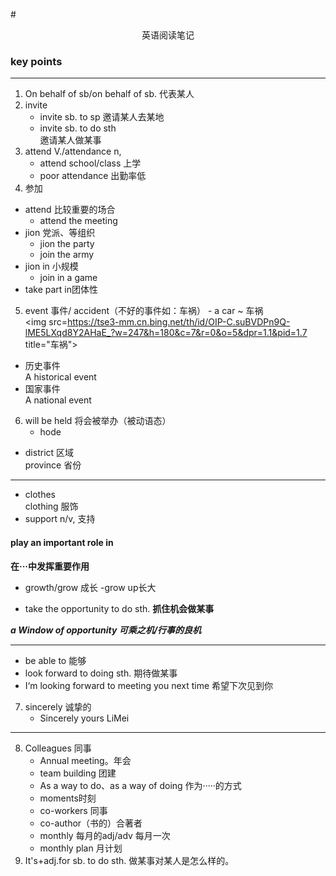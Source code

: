 #<center> 英语阅读笔记</center>
<h3> key points </h3>

***
 1. On behalf of sb/on behalf of sb.  代表某人
2. invite
      - invite sb. to sp
      邀请某人去某地
    + invite sb. to do sth    
     邀请某人做某事
3. attend V./attendance n,
    - attend school/class 上学
    -  poor attendance  出勤率低
4. 参加   
- attend   比较重要的场合
    - attend the meeting
- jion 党派、等组织
    - jion the party
    - join the army
- jion in 小规模
  - join in a game
 - take part in团体性
 5. event 事件/ accident（不好的事件如：车祸）
        -  a car ~ 车祸       
<img src=https://tse3-mm.cn.bing.net/th/id/OIP-C.suBVDPn9Q-lME5LXqd8Y2AHaE_?w=247&h=180&c=7&r=0&o=5&dpr=1.1&pid=1.7 title="车祸">
-  历史事件    
A historical event
- 国家事件   
A national event

6. will be held    将会被举办（被动语态）
    - hode
- district 区域   
province 省份
*****
- clothes   
    clothing 服饰   
  <!-- 衣服和装饰      -->
 - support n/v, 支持
 <h4>play an important role in</h4>     

<b>在···中发挥重要作用  </b>

- growth/grow  成长
    -grow     up长大  
    
- take the opportunity to do sth.
__抓住机会做某事__

<div><i><b>a Window of opportunity 可乘之机/行事的良机</i></b></div>

 ----
- be able to 能够
- look forward to doing sth. 期待做某事
- I‘m looking forward to meeting you next time 希望下次见到你

7. sincerely 诚挚的
    - Sincerely yours LiMei

* ***
8. Colleagues 同事
    -  Annual meeting。年会       
    - team building 团建
    - As a way to do、as a way of doing 作为·····的方式
    - moments时刻
    - co-workers 同事 
    - co-author（书的）合著者
    - monthly 每月的adj/adv 每月一次
    - monthly plan 月计划
9. It's+adj.for sb. to do sth.
做某事对某人是怎么样的。
